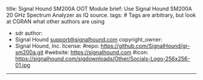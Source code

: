title: Signal Hound SM200A OOT Module
brief: Use Signal Hound SM200A 20 GHz Spectrum Analyzer as IQ source.
tags: # Tags are arbitrary, but look at CGRAN what other authors are using
  - sdr
author:
  - Signal Hound <support@signalhound.com>
copyright_owner:
  - Signal Hound, Inc.
license:
#repo: https://github.com/SignalHound/gr-sm200a.git
#website: https://signalhound.com
#icon: https://signalhound.com/sigdownloads/Other/Socials-Logo-256x256-01.jpg
---
